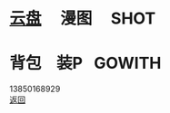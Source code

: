 # [云盘](https://pan.baidu.com/s/1S5NUrdHv3ot61Xh8h3Jshg)      漫图      SHOT<br /> 
# 背包    装P    GOWITH
13850168929 <br />
[返回](https://myio.github.io/)
